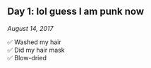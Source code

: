 ## Day 1: lol guess I am punk now
_August 14, 2017_

✅ Washed my hair  
✅ Did my hair mask  
✅ Blow-dried  

